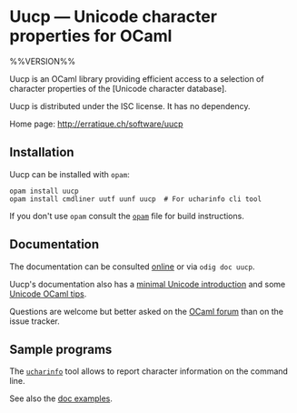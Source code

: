Uucp — Unicode character properties for OCaml
=============================================
%%VERSION%%

Uucp is an OCaml library providing efficient access to a selection of
character properties of the [Unicode character database].

Uucp is distributed under the ISC license. It has no dependency.

Home page: <http://erratique.ch/software/uucp>

[Uniocde character database]: http://www.unicode.org/reports/tr44/

## Installation

Uucp can be installed with `opam`:

    opam install uucp
    opam install cmdliner uutf uunf uucp  # For ucharinfo cli tool

If you don't use `opam` consult the [`opam`](opam) file for build
instructions.


## Documentation

The documentation can be consulted [online] or via `odig doc uucp`.

Uucp's documentation also has a [minimal Unicode introduction][intro]
and some [Unicode OCaml tips][tips].

Questions are welcome but better asked on the [OCaml forum] than on
the issue tracker.

[online]: http://erratique.ch/software/uucp/doc/
[intro]: http://erratique.ch/software/uucp/doc/unicode.html#minimal
[tips]: http://erratique.ch/software/uucp/doc/unicode.html#tips
[OCaml forum]: https://discuss.ocaml.org/


## Sample programs

The [`ucharinfo`] tool allows to report character information on the
command line.

See also the [doc examples]. 

[`ucharinfo`]: test/ucharinfo.ml
[doc examples]: test/examples.ml
